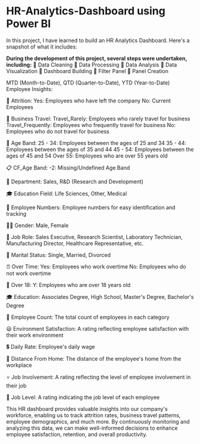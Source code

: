 # HR-Analytics-Dashboard using Power BI




In this project, I have learned to build an HR Analytics Dashboard. Here's a snapshot of what it includes:

**During the development of this project, several steps were undertaken, including:**
🔸 Data Cleaning
🔸 Data Processing
🔸 Data Analysis
🔸 Data Visualization
🔸 Dashboard Building
🔸 Filter Panel
🔸 Panel Creation

MTD (Month-to-Date), QTD (Quarter-to-Date), YTD (Year-to-Date) Employee Insights:

🏢 Attrition:
Yes: Employees who have left the company
No: Current Employees

🚗 Business Travel:
Travel_Rarely: Employees who rarely travel for business
Travel_Frequently: Employees who frequently travel for business
No: Employees who do not travel for business

📅 Age Band:
25 - 34: Employees between the ages of 25 and 34
35 - 44: Employees between the ages of 35 and 44
45 - 54: Employees between the ages of 45 and 54
Over 55: Employees who are over 55 years old

📋 CF_Age Band:
-2: Missing/Undefined Age Band

💼 Department:
Sales, R&D (Research and Development)

🎓 Education Field:
Life Sciences, Other, Medical

🔢 Employee Numbers:
Employee numbers for easy identification and tracking

🧑‍💼 Gender:
Male, Female

👔 Job Role:
Sales Executive, Research Scientist, Laboratory Technician, Manufacturing Director, Healthcare Representative, etc.

👰 Marital Status:
Single, Married, Divorced

⏰ Over Time:
Yes: Employees who work overtime
No: Employees who do not work overtime

🔞 Over 18:
Y: Employees who are over 18 years old

🎓 Education:
Associates Degree, High School, Master's Degree, Bachelor's Degree

👥 Employee Count:
The total count of employees in each category

😃 Environment Satisfaction:
A rating reflecting employee satisfaction with their work environment

💲 Daily Rate:
Employee's daily wage

🚗 Distance From Home:
The distance of the employee's home from the workplace

⭐️ Job Involvement:
A rating reflecting the level of employee involvement in their job

👔 Job Level:
A rating indicating the job level of each employee


This HR dashboard provides valuable insights into our company's workforce, enabling us to track attrition rates, business travel patterns, employee demographics, and much more. By continuously monitoring and analyzing this data, we can make well-informed decisions to enhance employee satisfaction, retention, and overall productivity.
